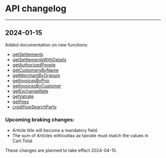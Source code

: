 # API changelog

---
## 2024-01-15

Added documentation on new functions:
* [getSettlements](getSettlements.md)
* [getSettlementsWithDetails](getSettlementsWithDetails.md)
* [getAuthorizedPeople](getAuthorizedPeople.md)
* [getCustomersByName](getCustomersByName.md)
* [getMerchantByOrgnum](getMerchantByOrgnum.md)
* [getInvoicesByPno](getInvoicesByPno.md)
* [getInvoicesByCustomer](getInvoicesByCustomer.md)
* [getExchangeRate](getExchangeRate.md)
* [getVatrate](getVatrate.md)
* [getFees](getFees.md)
* [crediflowSearchParty](crediflowSearchParty.md)

### Upcoming braking changes:
* Article title will become a mandatory field.
* The sum of Articles withouttax ax taxrate must match the values in Cart.Total

These changes are planned to take effect 2024-04-15.